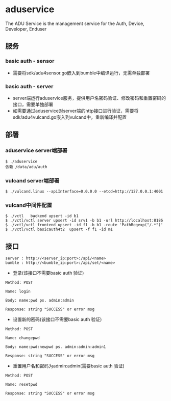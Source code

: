 # aduservice
The ADU Service is the management service for the 
Auth, Device, Developer, Enduser

## 服务
### basic auth - sensor

* 需要将sdk/adu4sensor.go嵌入到bumble中编译运行，无需单独部署

### basic auth - server

* server端运行aduservice服务，提供用户名密码验证、修改密码和重置密码的接口，需要单独部署
* 如需要通过aduservice对server端的http接口进行验证，需要将sdk/adu4vulcand.go嵌入到vulcand中，重新编译并配置

## 部署

### aduservice server端部署
```
$ ./aduservice
依赖 /data/adu/auth
```
### vulcand server端部署
```
$ ./vulcand.linux --apiInterface=0.0.0.0 --etcd=http://127.0.0.1:4001
```
### vulcand中间件配置
```
$ ./vctl   backend upsert -id b1
$ ./vctl/vctl server upsert -id srv1 -b b1 -url http://localhost:8186
$ ./vctl/vctl frontend upsert -id f1 -b b1 -route 'PathRegexp("/.*")'
$ ./vctl/vctl basicauth4t2  upsert -f f1 -id m1
```

## 接口
```
server : http://<server_ip:port>:/api/<name>
bumble : http://<bumble_ip:port>:/api/set/<name>
```

* 登录(该接口不需要basic auth 验证)

```
Method: POST 

Name: login 

Body: name:pwd ps. admin:admin 

Response: string "SUCCESS" or error msg
```

* 设置新的密码(该接口不需要basic auth 验证)

```
Method: POST 

Name: changepwd 

Body: name:pwd:newpwd ps. admin:admin:admin1 

Response: string "SUCCESS" or error msg
```

* 重置用户名和密码为admin:admin(需要basic auth 验证)

```
Method: POST 

Name: resetpwd 

Response: string "SUCCESS" or error msg
```
